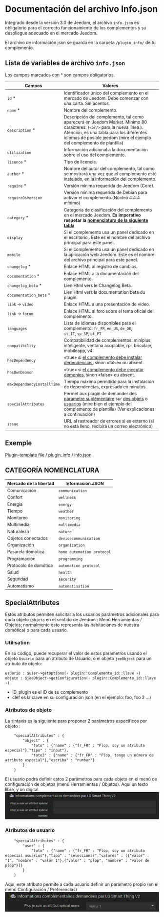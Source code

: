 # Documentación del archivo Info.json

Integrado desde la versión 3.0 de Jeedom, el archivo ``info.json`` es obligatorio para el correcto funcionamiento de los complementos y su despliegue adecuado en el mercado Jeedom.

El archivo de información.json se guarda en la carpeta ``/plugin_info/`` de tu complemento.

## Lista de variables de archivo ``info.json``

Los campos marcados con * son campos obligatorios.

Campos                   | Valores                                                                                                                   |
------------------------ | ------------------------------------------------------------------------------------------------------------------------- |
``id`` *                     | Identificador único del complemento en el mercado de Jeedom. Debe comenzar con una carta. Sin acentos.                             |
``name`` *                   | Nombre del complemento.                                                                                                            |
``description`` *            | Descripción del complemento, tal como aparecerá en Jeedom Market. Mínimo 80 caracteres. (``<br/>`` para la nueva línea.). Atención, es una tabla para los diferentes idiomas de posible jeedom (mire el ejemplo del complemento de plantilla)                                  |                                                                                     |
``utilization``                    | Información adicional a la documentación sobre el uso del complemento.                                                    |
``licence`` *                | Tipo de licencia.                                                                                                          |
``author`` *                 | Nombre del autor del complemento, tal como se mostrará una vez que el complemento esté instalado, en la información del complemento.         |
``require`` *                | Versión mínima requerida de Jeedom (Core).                                                                                                |
``requireOsVersion``                 | Versión mínima requerida de Debian para activar el complemento.(Núcleo 4.4.4 mínimo)                                                                                               |
``category`` *               | Categoría de clasificación del complemento en el mercado Jeedom. **Es imperativo respetar la [nomenclatura de la siguiente tabla](https://doc.jeedom.com/es_ES/dev/structure_info_json/#NOMENCLATURE%20CATEGORIES)** |
``display``                  | Si el complemento usa un panel dedicado en el escritorio,. Este es el nombre del archivo principal para este panel.                    |
``mobile``                   | Si el complemento usa un panel dedicado en la aplicación web Jeedom. Este es el nombre del archivo principal para este panel.   |
``changelog`` *              | Enlace HTML al registro de cambios.                                                                                              |
``documentation`` *          | Enlace HTML a la documentación del complemento.
``changelog_beta`` *              | Lien Html vers le Changelog Beta.|
``documentation_beta`` *          | Lien Html vers la documentation beta du plugin.
``link`` -> ``video``               | Enlace HTML a una presentación de video.                                                                                 |
``link`` -> ``forum``               | Enlace HTML al foro sobre el tema oficial del complemento.                                                                  |
``languages``                | Lista de idiomas disponibles para el complemento: ``fr_FR``, ``en_US``, ``de_DE``, ``it_IT``, ``sp_SP``, ``pt_PT``            |
``compatibility``            | Compatibilidad de complementos: miniplus, inteligente, ventana acoplable, rpi, bricolaje, mobileapp, v4.                                                   |
``hasDependency``            | «true» si [el complemento debe instalar dependencias](https://doc.jeedom.com/es_ES/dev/daemon_plugin#Les%20d%C3%A9pendance), sinon «false» ou absent.                                              |
``hasOwnDeamon``             | «true» si [el complemento debe ejecutar demonios](https://doc.jeedom.com/es_ES/dev/daemon_plugin#Les%20d%C3%A9mons%20%26%20d%C3%A9pendances), sinon «false» ou absent.                                                   |
``maxDependancyInstallTime`` | Tiempo máximo permitido para la instalación de dependencias, expresado en minutos.                                            |
``specialAttributes`` | Permet aux plugin de demander des [parametre suplémentaire](https://doc.jeedom.com/es_ES/dev/structure_info_json#SpecialAttributes) sur [des objets](https://doc.jeedom.com/es_ES/dev/structure_info_json#Atributos%20Objeto) o [usuarios](https://doc.jeedom.com/es_ES/dev/structure_info_json#Attributs%20User) (mire bien el ejemplo del complemento de plantilla) (Ver explicaciones a continuación)                                            |
``issue``                    | URL al rastreador de errores si es externo (si no está lleno, recibirá un correo electrónico)

## Exemple

[Plugin-template file / plugin_info / info.json](https://github.com/jeedom/plugin-template/blob/master/plugin_info/info.json)

## CATEGORÍA NOMENCLATURA

Mercado de la libertad         | Información.JSON               |
--------------------- | ----------------------- |
Comunicación         | ``communication``           |
Confort               | ``wellness``                |
Energía               | ``energy``                  |
Tiempo                 | ``weather``                 |
Monitoreo            | ``monitoring``              |
Multimedia            | ``multimedia``              |
Naturaleza                | ``nature``                  |
Objetos conectados      | ``devicecommunication``     |
Organización          | ``organization``            |
Pasarela domótica  | ``home automation protocol``|
Programación         | ``programming``             |
Protocolo de domótica   | ``automation protocol``     |
Salud                 | ``health``                  |
Seguridad              | ``security``                |
Automatismo           | ``automatisation``          |

## SpecialAttributes

Estos atributos permiten solicitar a los usuarios parámetros adicionales para cada objeto (`objeto` en el sentido de Jeedom : Menú Herramientas / Objetos; normalmente esto representa las habitaciones de nuestra domótica) o para cada usuario.

### Utilisation

En su código, puede recuperar el valor de estos parámetros usando el objeto `Usuario` para un atributo de Usuario, o el objeto `jeeObject` para un atributo de objeto:

```
usuario : $user->getOptions(‹ plugin::Complemento_id::llave ›)
objeto : $jeeObject->getConfiguration(‹ plugin::Complemento_id::llave ›)
```
* ID_plugin es el ID de su complemento
* clef es la clave en su configuración json (en el ejemplo: foo, foo 2 ...)

### Atributos de objeto

La sintaxis es la siguiente para proponer 2 parámetros específicos por objeto :
```
	"specialAttributes" : {
		"object" : {
			"toto" : {"name" : {"fr_FR" : "Plop, soy un atributo especial"},"tipo" : "input"},
			"toto2" : {"name" : {"fr_FR" : "Plop, tengo un número de atributo especial"},"escriba" : "number"}
		}
	}
```

El usuario podrá definir estos 2 parámetros para cada objeto en el menú de configuración de objetos (menú Herramientas / Objetos).
Aquí un texto libre, y un digital.
![Attribut Objet](images/SpecialAttributeObject.png)

### Atributos de usuario

```
	"specialAttributes" : {
		"user" : {
			"toto" : {"name" : {"fr_FR" : "Plop, soy un atributo especial usuarios"},"tipo" : "seleccionar","valores" : [{"valor" : "1", "nombre" : "valor 1"},{"valor" : "plop", "nombre" : "valor de plop"}]}
		}
	}
```

Aquí, este atributo permite a cada usuario definir un parámetro propio (en el menú Configuración / Preferencias)
![Attribut Utilisateur](images/SpecialAttributeUser.png)
